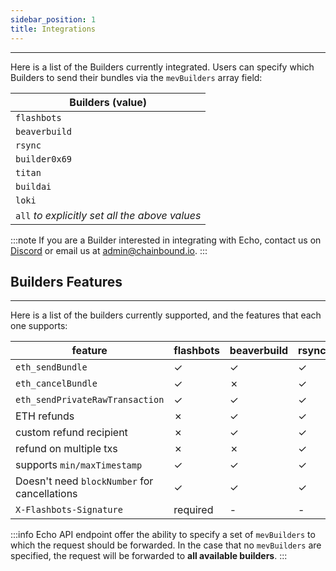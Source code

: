 ```yaml
---
sidebar_position: 1
title: Integrations
---
```


---

Here is a list of the Builders currently integrated.
Users can specify which Builders to send their bundles via the `mevBuilders` array field:

| **Builders (value)**                           |
| ---------------------------------------------- |
| `flashbots`                                    |
| `beaverbuild`                                  |
| `rsync`                                        |
| `builder0x69`                                  |
| `titan`                                        |
| `buildai`                                      |
| `loki`                                         |
| `all` _to explicitly set all the above values_ |

:::note
If you are a Builder interested in integrating with Echo,
contact us on [Discord](https://discord.gg/J4KNdeCYGX) or email us at admin@chainbound.io.
:::

## Builders Features

---

Here is a list of the builders currently supported, and the features that each one supports:

| **feature**                                  | **flashbots** | **beaverbuild** | **rsync** | **builder0x69** | **titan** | **buildai** | **loki** |
|----------------------------------------------|---------------|-----------------|-----------|-----------------|-----------|-------------|----------|
| `eth_sendBundle`                             | ✓             | ✓               | ✓         | ✓               | ✓         | ✓           | ✓        |
| `eth_cancelBundle`                           | ✓             | ✗               | ✓         | ✗               | ✓         | ✗           | ✓        |
| `eth_sendPrivateRawTransaction`              | ✓             | ✓               | ✓         | ✓               | ✓         | ✗           | ✓        |
| ETH refunds                                  | ✗             | ✓               | ✓         | ✓               | ✓         | ✗           | ✓        |
| custom refund recipient                      | ✗             | ✓               | ✓         | ✗               | ✓         | ✗           | ✓        |
| refund on multiple txs                       | ✗             | ✗               | ✓         | ✗               | ✗         | ✗           | ✓        |
| supports `min/maxTimestamp`                  | ✓             | ✓               | ✓         | ✓               | ✓         | ✓           | ✓        |
| Doesn't need `blockNumber` for cancellations | ✓             | ✓               | ✓         | ✓               | ✓         | ✓           | ✓        |
| `X-Flashbots-Signature`                      | required      | -               | -         | -               | optional  | optional    | optional |

:::info
Echo API endpoint offer the ability to specify a set of `mevBuilders` to which the request should be forwarded.
In the case that no `mevBuilders` are specified, the request will be forwarded to **all available builders**.
:::

